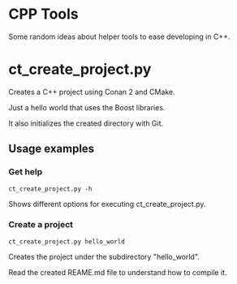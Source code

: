 # CPP Tools

Some random ideas about helper tools to ease developing in C++.

# ct_create_project.py

Creates a C++ project using Conan 2 and CMake.

Just a hello world that uses the Boost libraries.

It also initializes the created directory with Git.

## Usage examples
### Get help

```
ct_create_project.py -h
```
Shows different options for executing ct_create_project.py.

### Create a project
```
ct_create_project.py hello_world
```
Creates the project under the subdirectory "hello_world".

Read the created REAME.md file to understand how to compile it.
